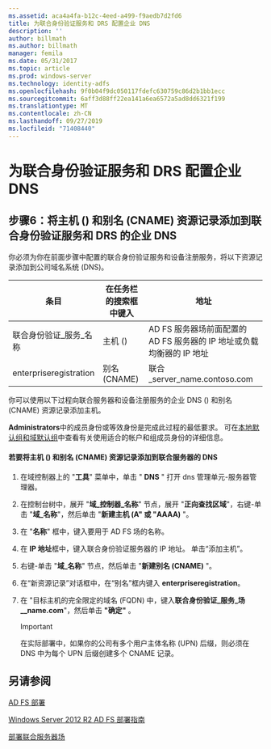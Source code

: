 ```yaml
---
ms.assetid: aca4a4fa-b12c-4eed-a499-f9aedb7d2fd6
title: 为联合身份验证服务和 DRS 配置企业 DNS
description: ''
author: billmath
ms.author: billmath
manager: femila
ms.date: 05/31/2017
ms.topic: article
ms.prod: windows-server
ms.technology: identity-adfs
ms.openlocfilehash: 9f0b04f9dc050117fdefc630759c86d2b1bb1ecc
ms.sourcegitcommit: 6aff3d88ff22ea141a6ea6572a5ad8dd6321f199
ms.translationtype: MT
ms.contentlocale: zh-CN
ms.lasthandoff: 09/27/2019
ms.locfileid: "71408440"
---
```

# <a name="configure-corporate-dns-for-the-federation-service-and-drs"></a>为联合身份验证服务和 DRS 配置企业 DNS
  
## <a name="step-6-add-a-host-a-and-alias-cname-resource-record-to-corporate-dns-for-the-federation-service-and-drs"></a>步骤6：将主机 \(\) 和别名 \(CNAME\) 资源记录添加到联合身份验证服务和 DRS 的企业 DNS  
你必须为你在前面步骤中配置的联合身份验证服务和设备注册服务，将以下资源记录添加到公司域名系统 \(DNS\)。  
  
|条目|在任务栏的搜索框中键入|地址|  
|---------|--------|-----------|  
|联合身份验证\_服务\_名称|主机 \(\)|AD FS 服务器场前面配置的 AD FS 服务器的 IP 地址或负载均衡器的 IP 地址|  
|enterpriseregistration|别名 \(CNAME\)|联合\_server\_name.contoso.com|  
  
你可以使用以下过程向联合服务器和设备注册服务的企业 DNS \(\) 和别名 \(CNAME\) 资源记录添加主机。  
  
**Administrators**中的成员身份或等效身份是完成此过程的最低要求。  可在[本地默认组和域默认组](https://go.microsoft.com/fwlink/?LinkId=83477)中查看有关使用适合的帐户和组成员身份的详细信息。   
  
#### <a name="to-add-a-host-a-and-alias-cname-resource-records-to-dns-for-your-federation-server"></a>若要将主机 \(\) 和别名 \(CNAME\) 资源记录添加到联合服务器的 DNS  
  
1.  在域控制器上的 "**工具**" 菜单中，单击 " **DNS** " 打开 dns 管理单元\-服务器管理器。  
  
2.  在控制台树中，展开 "**域\_控制器\_名称**" 节点，展开 "**正向查找区域**"，右键\-单击 "**域\_名称**"，然后单击 "**新建主机 \(A" 或 "AAAA\)** "。  
  
3.  在 "**名称**" 框中，键入要用于 AD FS 场的名称。  
  
4.  在 **IP 地址**框中，键入联合身份验证服务器的 IP 地址。 单击“添加主机”。  
  
5.  右键\-单击 "**域\_名称**" 节点，然后单击 "**新建别名 \(CNAME\)** "。  
  
6.  在“新资源记录”对话框中，在“别名”框内键入 **enterpriseregistration**。  
  
7.  在 "目标主机的完全限定的域名 \(FQDN\) 中，键入**联合身份验证\_服务\_场\_\_name.com**"，然后单击 **"确定"** 。  
  
    > [!IMPORTANT]  
    > 在实际部署中，如果你的公司有多个用户主体名称 \(UPN\) 后缀，则必须在 DNS 中为每个 UPN 后缀创建多个 CNAME 记录。  
  
## <a name="see-also"></a>另请参阅 

[AD FS 部署](../../ad-fs/AD-FS-Deployment.md)  

[Windows Server 2012 R2 AD FS 部署指南](../../ad-fs/deployment/Windows-Server-2012-R2-AD-FS-Deployment-Guide.md)  
 
[部署联合服务器场](../../ad-fs/deployment/Deploying-a-Federation-Server-Farm.md)  
  

